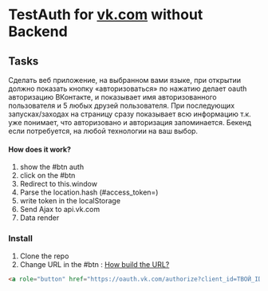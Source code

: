 # TestAuth for [vk.com](https://vk.com) without Backend
## Tasks
Сделать веб приложение, на выбранном вами языке, при открытии должно показать кнопку «авторизоваться» по нажатию делает oauth авторизацию ВКонтакте, и показывает имя авторизованного пользователя и 5 любых друзей пользователя. При последующих запусках/заходах на страницу сразу показывает всю информацию т.к. уже понимает, что авторизовано и авторизация запоминается. Бекенд если потребуется, на любой технологии на ваш выбор. 

#### How does it work?
1. show the #btn auth
2. click on the #btn
3. Redirect to this.window
4. Parse the location.hash (#access_token=)
5. write token in the localStorage
6. Send Ajax to api.vk.com
7. Data render

### Install
1. Clone the repo
2. Change URL in the #btn : [How build the URL?](https://vk.com/dev/first_guide?f=3.%20%D0%90%D0%B2%D1%82%D0%BE%D1%80%D0%B8%D0%B7%D0%B0%D1%86%D0%B8%D1%8F%20%D0%BF%D0%BE%D0%BB%D1%8C%D0%B7%D0%BE%D0%B2%D0%B0%D1%82%D0%B5%D0%BB%D1%8F)
```html
<a role="button" href="https://oauth.vk.com/authorize?client_id=ТВОЙ_ID_ПРИЛОЖЕНИЯ&redirect_uri=ТВОЯ_ССЫЛКА&scope=friends&response_type=token&v=5.52" class="btn col-sm-4 btn-outline-primary btn-lg" id="btn">Авторизоваться</a>
```
